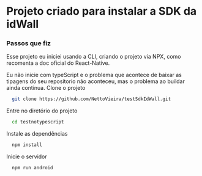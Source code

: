 
# Projeto criado para instalar a SDK da idWall

### Passos que fiz
Esse projeto eu iniciei usando a CLI, criando o projeto via NPX, como recomenta a doc oficial do React-Native.

Eu não inicie com typeScript e o problema que acontece de baixar as tipagens do seu repositorio não aconteceu, mas o problema ao buildar ainda continua.
Clone o projeto

```bash
  git clone https://github.com/NettoVieira/testSdkIdWall.git
```

Entre no diretório do projeto

```bash
  cd testnotypescript
```

Instale as dependências

```bash
  npm install
```

Inicie o servidor

```bash
  npm run android
```

